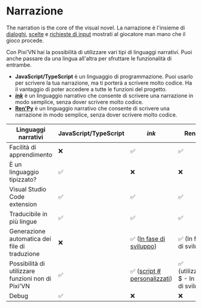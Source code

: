 # Narrazione

The narration is the core of the visual novel. La narrazione è l'insieme di [dialoghi](/start/dialogue.md), [scelte](/start/choices.md) e [richieste di input](/start/input.md) mostrati al giocatore man mano che il gioco procede.

Con Pixi’VN hai la possibilità di utilizzare vari tipi di linguaggi narrativi. Puoi anche passare da una lingua all'altra per sfruttare le funzionalità di entrambe.

- **JavaScript/TypeScript** è un linguaggio di programmazione. Puoi usarlo per scrivere la tua narrazione, ma ti porterà a scrivere molto codice. Ha il vantaggio di poter accedere a tutte le funzioni del progetto.
- **[_ink_](/ink/ink.md)** è un linguaggio narrativo che consente di scrivere una narrazione in modo semplice, senza dover scrivere molto codice.
- **[Ren'Py](/renpy/renpy.md)** è un linguaggio narrativo che consente di scrivere una narrazione in modo semplice, senza dover scrivere molto codice.

| Linguaggi narrativi                               | JavaScript/TypeScript | _ink_                                                                                                     | Ren'Py                                                     |
| ------------------------------------------------- | --------------------- | --------------------------------------------------------------------------------------------------------- | ---------------------------------------------------------- |
| Facilità di apprendimento                         | ❌                     | ✅                                                                                                         | ✅                                                          |
| È un linguaggio tipizzato?                        | ✅                     | ❌                                                                                                         | ❌                                                          |
| Visual Studio Code extension                      | ✅                     | ✅                                                                                                         | ✅                                                          |
| Traducibile in più lingue                         | ✅                     | ✅                                                                                                         | ✅                                                          |
| Generazione automatica dei file di traduzione     | ❌                     | ✅ ([In fase di sviluppo](https://github.com/DRincs-Productions/pixi-vn-json/issues/3)) | ✅ (In fase di sviluppo)                 |
| Possibilità di utilizzare funzioni non di Pixi'VN | ✅                     | ✅  ([script # personalizzati](/ink/ink-hashtag.md))                                    | ✅ (utilizzando $ - In fase di sviluppo) |
| Debug                                             | ✅                     | ❌                                                                                                         | ❌                                                          |
